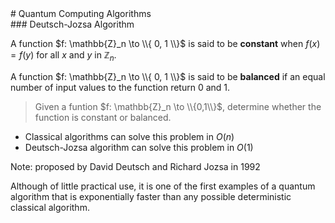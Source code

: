 <section data-markdown>
# Quantum Computing Algorithms
</section>
<section data-markdown>
### Deutsch-Jozsa Algorithm

A function $f: \mathbb{Z}_n \to \\{ 0, 1 \\}$ is said to be **constant** when $f(x) = f(y)$ for all $x$ and $y$ in $\mathbb{Z}_n$. 

A function $f: \mathbb{Z}_n \to \\{ 0, 1 \\}$ is said to be **balanced** if an equal number of input values to the function return $0$ and $1$.
    
> Given a funtion $f: \mathbb{Z}_n \to \\{0,1\\}$, determine whether the function is constant or balanced.

* Classical algorithms can solve this problem in $O(n)$
* Deutsch-Jozsa algorithm can solve this problem in $O(1)$

Note:
proposed by David Deutsch and Richard Jozsa in 1992

Although of little practical use, it is one of the first examples of a quantum algorithm that is exponentially faster than any possible deterministic classical algorithm.
</section>

